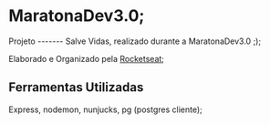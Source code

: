 # MaratonaDev3.0;


Projeto ------- Salve Vidas, realizado durante a MaratonaDev3.0 ;);

Elaborado e Organizado pela [Rocketseat](https://rocketseat.com.br/);

## Ferramentas Utilizadas

Express, nodemon, nunjucks, pg (postgres cliente);



